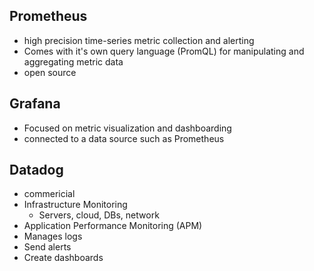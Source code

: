 ## Prometheus
- high precision time-series metric collection and alerting
- Comes with it's own query language (PromQL) for manipulating and aggregating metric data
- open source
## Grafana
- Focused on metric visualization and dashboarding
- connected to a data source such as Prometheus
## Datadog
- commericial
- Infrastructure Monitoring
	- Servers, cloud, DBs, network
- Application Performance Monitoring (APM)
- Manages logs
- Send alerts
- Create dashboards